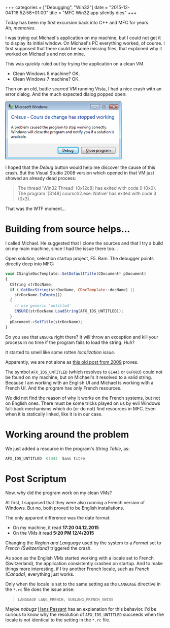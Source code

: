 +++
categories = ["Debugging", "Win32"]
date = "2015-12-04T16:52:58+01:00"
title = "MFC Win32 app silently dies"
+++

Today has been my first excursion back into C++ and MFC for years.  
Ah, _memories_.

I was trying out Michael's application on my machine, but I could
not get it to display its initial window. On Michael's PC everything
worked, of course. I first supposed that there could be some missing
files, that explained why it worked on Michael's and not on mine.

This was quickly ruled out by trying the application on a clean VM.

* Clean Windows 8 machine? OK.
* Clean Windows 7 machine? OK.

Then on an old, battle scarred VM running Vista, I had a nice crash
with an error dialog. And the much expected dialog popped open:

![Application Stopped working](win32-app-stopped-working.png)

I hoped that the _Debug_ button would help me discover the cause
of this crash. But the Visual Studio 2008 version which opened in
that VM just showed an already dead process:

> The thread 'Win32 Thread' (0x12c8) has exited with code 0 (0x0).  
> The program '[3148] coursch2.exe: Native' has exited with code 3 (0x3).

That was the WTF moment...

# Building from source helps...

I called Michael. He suggested that I clone the sources and that I
try a build on my main machine, since I had the issue there too...

Open solution, selection startup project, F5. Bam. The debugger points
directly deep into MFC:

```javascript
void CSingleDocTemplate::SetDefaultTitle(CDocument* pDocument)
{
  CString strDocName;
  if (!GetDocString(strDocName, CDocTemplate::docName) ||
    strDocName.IsEmpty())
  {
    // use generic 'untitled'
    ENSURE(strDocName.LoadString(AFX_IDS_UNTITLED));
  }
  pDocument->SetTitle(strDocName);
}
```

Do you see that `ENSURE` right there? It will throw an exception and
kill your process in no time if the program fails to load the string.
Huh?

It started to smell like some rotten _localization issue_.

Apparently, we are not alone as [this old post from 2009](https://social.msdn.microsoft.com/Forums/en-US/93b4bd2a-9486-4fe3-a0a2-3001375e642c/invalid-arg-exception-in-vs2008-when-loading-afxidsuntitled-to-set-the-default-title?forum=vcgeneral)
proves.

The symbol `AFX_IDS_UNTITLED` (which resolves to `61443` or
`0xF003`) could not be found on my machine, but on Michael's it
resolved to a valid string. Because I am working with an English
UI and Michael is working with a French UI. And the program has
only French resources.

We did not find the reason of why it works on the French systems,
but not on English ones. There must be some tricks played on us by
evil Windows fall-back mechanisms which do (or do not) find resources
in MFC. Even when it is statically linked, like it is in our case.

# Working around the problem

We just added a resource in the program's _String Table_, as:

```javascript
AFX_IDS_UNTITLED  61443  Sans titre
```

# Post Scriptum

Now, why did the program work on my clean VMs?

At first, I supposed that they were also running a French version
of Windows. But no, both proved to be English installations.

The only apparent difference was the date format:

* On my machine, it read **17:20 04.12.2015**
* On the VMs it read **5:20 PM 12/4/2015**

Changing the _Region and Language_ used by the system to a
_Format_ set to _French (Switzerland)_ triggered the crash.

As soon as the English VMs started working with a locale set
to French (Switzerland), the application consistently crashed
on startup. And to make things more interesting, if I try another
French locale, such as _French (Canada)_, everything just works.

Only when the locale is set to the same setting as the `LANGUAGE`
directive in the `*.rc` file does the issue arise:

> `LANGUAGE LANG_FRENCH, SUBLANG_FRENCH_SWISS`

Maybe _nobugz_ [Hans Passant](https://social.msdn.microsoft.com/profile/nobugz/activity)
has an explanation for this behavior. I'd be curious to know why
the resolution of `AFX_IDS_UNTITLED` succeeds when the locale is
not identical to the setting in the `*.rc` file.
